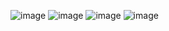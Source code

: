 ![image](https://github.com/user-attachments/assets/4e4616e5-5f53-4bf5-baf8-041bb628702c)
![image](https://github.com/user-attachments/assets/2ff77ba8-74d6-46be-a896-05266ebdbaa3)
![image](https://github.com/user-attachments/assets/088e018e-66b1-40d1-8cde-4cb26700c592)
![image](https://github.com/user-attachments/assets/08b1ff74-5137-4cd4-8639-c68643b785c8)
